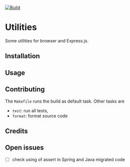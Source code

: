 [![Build](https://github.com/falkoschumann/muspellheim-utils-javascript/actions/workflows/build.yml/badge.svg)](https://github.com/falkoschumann/muspellheim-utils-javascript/actions/workflows/build.yml)

# Utilities

Some utilities for browser and Express.js.

## Installation

## Usage

## Contributing

The `Makefile` runs the build as default task. Other tasks are

-   `test`: run all tests,
-   `format`: format source code

## Credits

## Open issues

-   [ ] check using of assert in Spring and Java migrated code
